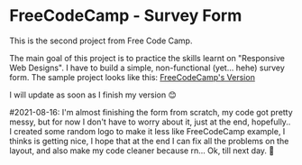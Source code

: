 <h1> FreeCodeCamp - Survey Form</h1>
<p>This is the second project from Free Code Camp.</p>

<p>The main goal of this project is to practice the skills learnt on "Responsive Web Designs". I have to build a simple, non-functional (yet... hehe) survey form. The sample project looks like this: <a href="https://codepen.io/freeCodeCamp/full/VPaoNP" target="_blank">FreeCodeCamp's Version</a></p>
<p>I will update as soon as I finish my version 😊</p>

#2021-08-16:
I'm almost finishing the form from scratch, my code got pretty messy, but for now I don't have to worry about it, just at the end, hopefully.. I created some random logo to make it less like FreeCodeCamp example, I thinks is getting nice, I hope that at the end I can fix all the problems on the layout, and also make my code cleaner because rn... Ok, till next day. 👋